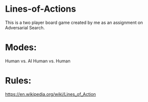 # Lines-of-Actions
This is a two player board game created by me as an assignment on Adversarial Search.

# Modes:
Human vs. AI
Human vs. Human

# Rules:
https://en.wikipedia.org/wiki/Lines_of_Action
